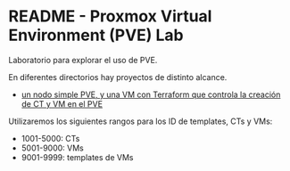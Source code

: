 # README - Proxmox Virtual Environment (PVE) Lab


Laboratorio para explorar el uso de PVE.

En diferentes directorios hay proyectos de distinto alcance.

* [un nodo simple PVE, y una VM con Terraform que controla la creación de CT y VM en el PVE](01-un-nodo-simple)


Utilizaremos los siguientes rangos para los ID de templates, CTs y VMs:

* 1001-5000: CTs
* 5001-9000: VMs
* 9001-9999: templates de VMs

